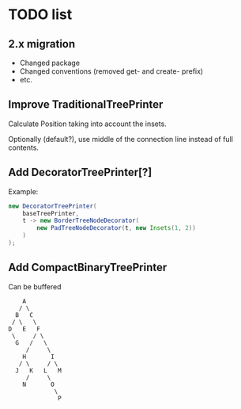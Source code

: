 # TODO list

## 2.x migration

- Changed package
- Changed conventions (removed get- and create- prefix)
- etc.

##  Improve TraditionalTreePrinter

Calculate Position taking into account the insets.

Optionally (default?), use middle of the connection line instead of full contents.

## Add DecoratorTreePrinter[?]

Example:

```java
new DecoratorTreePrinter(
    baseTreePrinter,
    t -> new BorderTreeNodeDecorator(
        new PadTreeNodeDecorator(t, new Insets(1, 2))
    )
);
```

## Add CompactBinaryTreePrinter

Can be buffered

        A
       / \
      B   C
     / \   \
    D   E   F
     \     / \
      G   /   \
         /     \
        H       I
       / \     / \
      J   K   L   M
         /     \
        N       O
                 \
                  P
